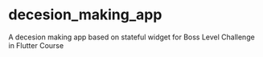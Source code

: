 # decesion_making_app

A decesion making app based on stateful widget for Boss Level Challenge in Flutter Course
